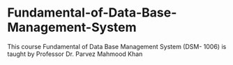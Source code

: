 # Fundamental-of-Data-Base-Management-System
This course Fundamental of Data Base Management System (DSM- 1006) is taught by Professor Dr.  Parvez Mahmood Khan
